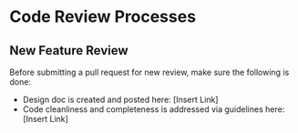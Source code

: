 # Code Review Processes
## New Feature Review
Before submitting a pull request for new review, make sure the following is done:
* Design doc is created and posted here: [Insert Link]
* Code cleanliness and completeness is addressed via guidelines here: [Insert Link]
